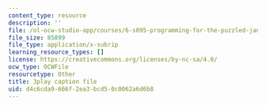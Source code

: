 ```yaml
---
content_type: resource
description: ''
file: /ol-ocw-studio-app/courses/6-s095-programming-for-the-puzzled-january-iap-2018/d4c6cda9666f2ea3bcd50c0062a6d6b8_auK3PSZoidc.srt
file_size: 85899
file_type: application/x-subrip
learning_resource_types: []
license: https://creativecommons.org/licenses/by-nc-sa/4.0/
ocw_type: OCWFile
resourcetype: Other
title: 3play caption file
uid: d4c6cda9-666f-2ea3-bcd5-0c0062a6d6b8
---
```

